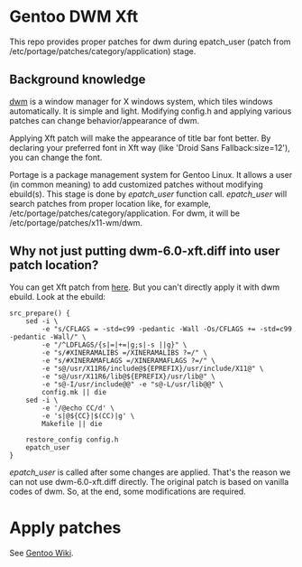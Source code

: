 # Gentoo DWM Xft

This repo provides proper patches for dwm during epatch_user (patch from /etc/portage/patches/category/application) stage.

## Background knowledge

[dwm](http://dwm.suckless.org/) is a window manager for X windows system, which tiles windows automatically. It is simple and light. Modifying config.h and applying various patches can change behavior/appearance of dwm.

Applying Xft patch will make the appearance of title bar font better. By declaring your preferred font in Xft way (like 'Droid Sans Fallback:size=12'), you can change the font.

Portage is a package management system for Gentoo Linux. It allows a user (in common meaning) to add customized patches without modifying ebuild(s). This stage is done by *epatch_user* function call. *epatch_user* will search patches from proper location like, for example, /etc/portage/patches/category/application. For dwm, it will be /etc/portage/patches/x11-wm/dwm.

## Why not just putting dwm-6.0-xft.diff into user patch location?

You can get Xft patch from [here](http://dwm.suckless.org/patches/xft). But you can't directly apply it with dwm ebuild. Look at the ebuild:
```shell
src_prepare() {
	sed -i \
		-e "s/CFLAGS = -std=c99 -pedantic -Wall -Os/CFLAGS += -std=c99 -pedantic -Wall/" \
		-e "/^LDFLAGS/{s|=|+=|g;s|-s ||g}" \
		-e "s/#XINERAMALIBS =/XINERAMALIBS ?=/" \
		-e "s/#XINERAMAFLAGS =/XINERAMAFLAGS ?=/" \
		-e "s@/usr/X11R6/include@${EPREFIX}/usr/include/X11@" \
		-e "s@/usr/X11R6/lib@${EPREFIX}/usr/lib@" \
		-e "s@-I/usr/include@@" -e "s@-L/usr/lib@@" \
		config.mk || die
	sed -i \
		-e '/@echo CC/d' \
		-e 's|@${CC}|$(CC)|g' \
		Makefile || die

	restore_config config.h
	epatch_user
}
```

*epatch_user* is called after some changes are applied. That's the reason we can not use dwm-6.0-xft.diff directly. The original patch is based on vanilla codes of dwm. So, at the end, some modifications are required.

# Apply patches

See [Gentoo Wiki](https://wiki.gentoo.org/wiki/Dwm#patches_in_.2Fetc.2Fportage.2Fpatches.2Fcategory.2Fapplication).
